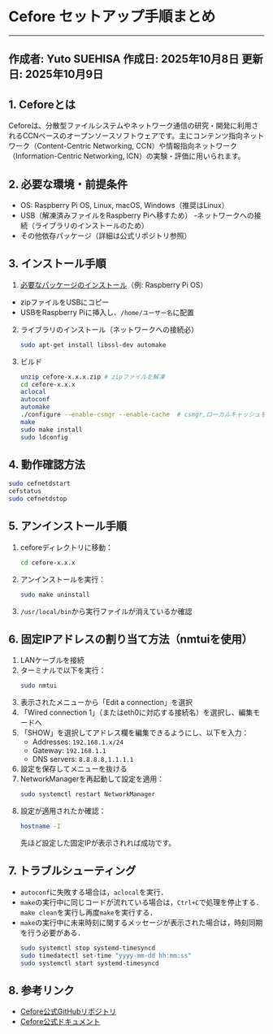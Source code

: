 

# Cefore セットアップ手順まとめ

---
作成者: Yuto SUEHISA  作成日: 2025年10月8日  更新日: 2025年10月9日
---


## 1. Ceforeとは
Ceforeは、分散型ファイルシステムやネットワーク通信の研究・開発に利用されるCCNベースのオープンソースソフトウェアです。主にコンテンツ指向ネットワーク（Content-Centric Networking, CCN）や情報指向ネットワーク（Information-Centric Networking, ICN）の実験・評価に用いられます。


## 2. 必要な環境・前提条件
- OS: Raspberry Pi OS, Linux, macOS, Windows（推奨はLinux）
- USB（解凍済みファイルをRaspberry Piへ移すため）
-ネットワークへの接続（ライブラリのインストールのため）
- その他依存パッケージ（詳細は公式リポジトリ参照）


## 3. インストール手順
1. [必要なパッケージのインストール](https://github.com/cefore/cefore/releases)（例: Raspberry Pi OS）
- zipファイルをUSBにコピー
- USBをRaspberry Piに挿入し、`/home/ユーザー名`に配置

2. ライブラリのインストール（ネットワークへの接続必）
   ```sh
   sudo apt-get install libssl-dev automake
   ```

3. ビルド
   ```sh  
   unzip cefore-x.x.x.zip # zipファイルを解凍
   cd cefore-x.x.x
   aclocal
   autoconf
   automake
   ./configure --enable-csmgr --enable-cache  # csmgr,ローカルキャッシュを有効化
   make
   sudo make install
   sudo ldconfig
   ```



## 4. 動作確認方法
   ```sh
   sudo cefnetdstart
   cefstatus
   sudo cefnetdstop
   ```


## 5. アンインストール手順
1. ceforeディレクトリに移動：
   ```sh
   cd cefore-x.x.x
   ```
2. アンインストールを実行：
   ```sh
   sudo make uninstall
   ```
3. `/usr/local/bin`から実行ファイルが消えているか確認


## 6. 固定IPアドレスの割り当て方法（nmtuiを使用）  
1. LANケーブルを接続
2. ターミナルで以下を実行：
   ```sh
   sudo nmtui
   ```
3. 表示されたメニューから「Edit a connection」を選択
4. 「Wired connection 1」（またはeth0に対応する接続名）を選択し、編集モードへ
5. 「SHOW」を選択してアドレス欄を編集できるようにし、以下を入力：
   - Addresses: `192.168.1.x/24`
   - Gateway: `192.168.1.1`
   - DNS servers: `8.8.8.8,1.1.1.1`
6. 設定を保存してメニューを抜ける
7. NetworkManagerを再起動して設定を適用：
   ```sh
   sudo systemctl restart NetworkManager
   ```
8. 設定が適用されたか確認：
   ```sh
   hostname -I
   ```
   先ほど設定した固定IPが表示されれば成功です。


## 7. トラブルシューティング
- `autoconf`に失敗する場合は，`aclocal`を実行．
- `make`の実行中に同じコードが流れている場合は，`Ctrl+C`で処理を停止する．`make clean`を実行し再度`make`を実行する．  
- `make`の実行中に未来時刻に関するメッセージが表示された場合は，時刻同期を行う必要がある．    
   ```bash
   sudo systemctl stop systemd-timesyncd
   sudo timedatectl set-time "yyyy-mm-dd hh:mm:ss"
   sudo systemctl start systemd-timesyncd
   ```


## 8. 参考リンク
- [Cefore公式GitHubリポジトリ](https://github.com/cefore/cefore)
- [Cefore公式ドキュメント](https://cefore.net/)

